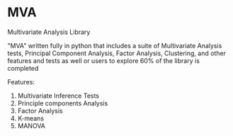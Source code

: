 # MVA
Multivariate Analysis Library

"MVA" written fully in python that includes a suite of Multivariate Analysis tests, Principal Component Analysis, Factor Analysis, Clustering, and other features and tests as well or users to explore
60\% of the library is completed

Features:
1. Multivariate Inference Tests
2. Principle components Analysis
3. Factor Analysis
4. K-means 
5. MANOVA


